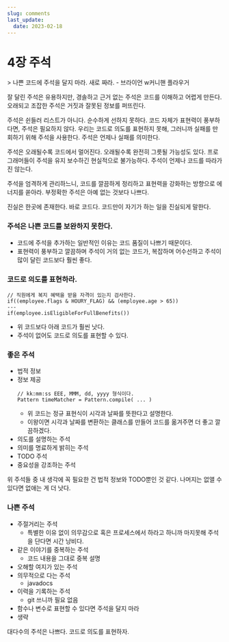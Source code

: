 ```yaml
---
slug: comments
last_update:
  date: 2023-02-18
---
```


# 4장 주석

&gt; 나쁜 코드에 주석을 달지 마라. 새로 짜라. - 브라이언 w커니핸 플라우거

잘 달린 주석은 유용하지만, 경솔하고 근거 없는 주석은 코드를 이해하고 어렵게 만든다. 오래되고 조잡한 주석은 거짓과 잘못된 정보를 퍼뜨린다.

주석은 쉰들러 리스트가 아니다. 순수하게 선하지 못하다. 코드 자체가 표현력이 풍부하다면, 주석은 필요하지 않다. 우리는 코드로 의도를 표현하지 못해, 그러니까 실패를 만회하기 위해 주석을 사용한다. 주석은 언제나 실패를 의미한다.

주석은 오래될수록 코드에서 멀어진다. 오래될수록 완전히 그릇될 가능성도 있다. 프로그래머들이 주석을 유지 보수하긴 현실적으로 불가능하다. 주석이 언제나 코드를 따라가진 않는다.

주석을 엄격하게 관리하느니, 코드를 깔끔하게 정리하고 표현력을 강화하는 방향으로 에너지를 쏟아라. 부정확한 주석은 아예 없는 것보다 나쁘다.

진실은 한곳에 존재한다. 바로 코드다. 코드만이 자기가 하는 일을 진실되게 말한다.

### 주석은 나쁜 코드를 보완하지 못한다.

- 코드에 주석을 추가하는 일반적인 이유는 코드 품질이 나쁘기 때문이다.
- 표현력이 풍부하고 깔끔하며 주석이 거의 없는 코드가, 복잡하며 어수선하고 주석이 많이 달린 코드보다 훨씬 좋다.

### 코드로 의도를 표현하라.

```tsx
// 직원에게 복지 혜택을 받을 자격이 있는지 검사한다.
if((employee.flags & HOURY_FLAG) && (employee.age > 65))
---
if(employee.isEligibleForFullBenefits())
```

- 위 코드보다 아래 코드가 훨씬 낫다.
- 주석이 없어도 코드로 의도를 표현할 수 있다.

### 좋은 주석

- 법적 정보
- 정보 제공
  ```tsx
  // kk:mm:ss EEE, MMM, dd, yyyy 형식이다.
  Pattern timeMatcher = Pattern.compile( ... )
  ```
  - 위 코드는 정규 표현식이 시각과 날짜를 뜻한다고 설명한다.
  - 이왕이면 시각과 날짜를 변환하는 클래스를 만들어 코드를 옮겨주면 더 좋고 깔끔하겠다.
- 의도를 설명하는 주석
- 의미를 명료하게 밝히는 주석
- TODO 주석
- 중요성을 강조하는 주석

위 주석들 중 내 생각에 꼭 필요한 건 법적 정보와 TODO뿐인 것 같다. 나머지는 없앨 수 있다면 없애는 게 더 낫다.

### 나쁜 주석

- 주절거리는 주석
  - 특별한 이유 없이 의무감으로 혹은 프로세스에서 하라고 하니까 마지못해 주석을 단다면 시간 낭비다.
- 같은 이야기를 중복하는 주석
  - 코드 내용을 그대로 중복 설명
- 오해할 여지가 있는 주석
- 의무적으로 다는 주석
  - javadocs
- 이력을 기록하는 주석
  - git 쓰니까 필요 없음
- 함수나 변수로 표현할 수 있다면 주석을 달지 마라
- 생략

대다수의 주석은 나쁘다. 코드로 의도를 표현하자.
